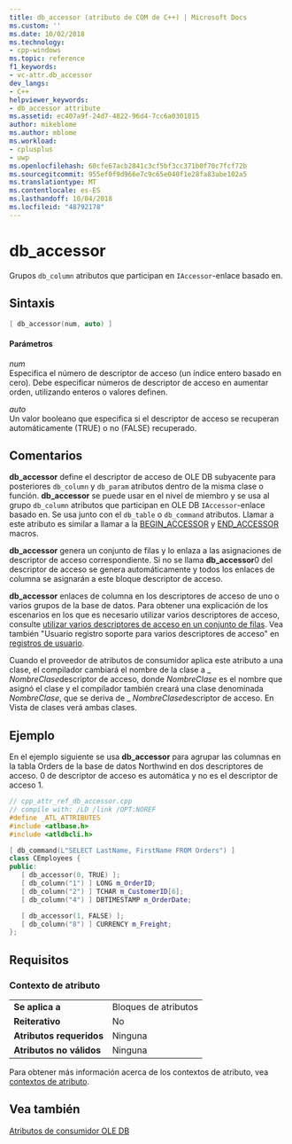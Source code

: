 ```yaml
---
title: db_accessor (atributo de COM de C++) | Microsoft Docs
ms.custom: ''
ms.date: 10/02/2018
ms.technology:
- cpp-windows
ms.topic: reference
f1_keywords:
- vc-attr.db_accessor
dev_langs:
- C++
helpviewer_keywords:
- db_accessor attribute
ms.assetid: ec407a9f-24d7-4822-96d4-7cc6a0301815
author: mikeblome
ms.author: mblome
ms.workload:
- cplusplus
- uwp
ms.openlocfilehash: 60cfe67acb2841c3cf5bf3cc371b0f70c7fcf72b
ms.sourcegitcommit: 955ef0f9d966e7c9c65e040f1e28fa83abe102a5
ms.translationtype: MT
ms.contentlocale: es-ES
ms.lasthandoff: 10/04/2018
ms.locfileid: "48792178"
---
```

# <a name="dbaccessor"></a>db_accessor

Grupos `db_column` atributos que participan en `IAccessor`-enlace basado en.

## <a name="syntax"></a>Sintaxis

```cpp
[ db_accessor(num, auto) ]
```

#### <a name="parameters"></a>Parámetros

*num*<br/>
Especifica el número de descriptor de acceso (un índice entero basado en cero). Debe especificar números de descriptor de acceso en aumentar orden, utilizando enteros o valores definen.

*auto*<br/>
Un valor booleano que especifica si el descriptor de acceso se recuperan automáticamente (TRUE) o no (FALSE) recuperado.

## <a name="remarks"></a>Comentarios

**db_accessor** define el descriptor de acceso de OLE DB subyacente para posteriores `db_column` y `db_param` atributos dentro de la misma clase o función. **db_accessor** se puede usar en el nivel de miembro y se usa al grupo `db_column` atributos que participan en OLE DB `IAccessor`-enlace basado en. Se usa junto con el `db_table` o `db_command` atributos. Llamar a este atributo es similar a llamar a la [BEGIN_ACCESSOR](../../data/oledb/begin-accessor.md) y [END_ACCESSOR](../../data/oledb/end-accessor.md) macros.

**db_accessor** genera un conjunto de filas y lo enlaza a las asignaciones de descriptor de acceso correspondiente. Si no se llama **db_accessor**0 del descriptor de acceso se genera automáticamente y todos los enlaces de columna se asignarán a este bloque descriptor de acceso.

**db_accessor** enlaces de columna en los descriptores de acceso de uno o varios grupos de la base de datos. Para obtener una explicación de los escenarios en los que es necesario utilizar varios descriptores de acceso, consulte [utilizar varios descriptores de acceso en un conjunto de filas](../../data/oledb/using-multiple-accessors-on-a-rowset.md). Vea también "Usuario registro soporte para varios descriptores de acceso" en [registros de usuario](../../data/oledb/user-records.md).

Cuando el proveedor de atributos de consumidor aplica este atributo a una clase, el compilador cambiará el nombre de la clase a \_ *NombreClase*descriptor de acceso, donde *NombreClase* es el nombre que asignó el clase y el compilador también creará una clase denominada *NombreClase*, que se deriva de \_ *NombreClase*descriptor de acceso.  En Vista de clases verá ambas clases.

## <a name="example"></a>Ejemplo

En el ejemplo siguiente se usa **db_accessor** para agrupar las columnas en la tabla Orders de la base de datos Northwind en dos descriptores de acceso. 0 de descriptor de acceso es automática y no es el descriptor de acceso 1.

```cpp
// cpp_attr_ref_db_accessor.cpp
// compile with: /LD /link /OPT:NOREF
#define _ATL_ATTRIBUTES
#include <atlbase.h>
#include <atldbcli.h>

[ db_command(L"SELECT LastName, FirstName FROM Orders") ]
class CEmployees {
public:
   [ db_accessor(0, TRUE) ];
   [ db_column("1") ] LONG m_OrderID;
   [ db_column("2") ] TCHAR m_CustomerID[6];
   [ db_column("4") ] DBTIMESTAMP m_OrderDate;

   [ db_accessor(1, FALSE) ];
   [ db_column("8") ] CURRENCY m_Freight;
};
```

## <a name="requirements"></a>Requisitos

### <a name="attribute-context"></a>Contexto de atributo

|||
|-|-|
|**Se aplica a**|Bloques de atributos|
|**Reiterativo**|No|
|**Atributos requeridos**|Ninguna|
|**Atributos no válidos**|Ninguna|

Para obtener más información acerca de los contextos de atributo, vea [contextos de atributo](cpp-attributes-com-net.md#contexts).

## <a name="see-also"></a>Vea también

[Atributos de consumidor OLE DB](ole-db-consumer-attributes.md)  
